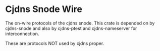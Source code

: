 # Cjdns Snode Wire
The on-wire protocols of the cjdns snode.
This crate is depended on by cjdns-snode and also by cjdns-ptest and cjdns-nameserver
for interconnection.

These are protocols NOT used by cjdns proper.